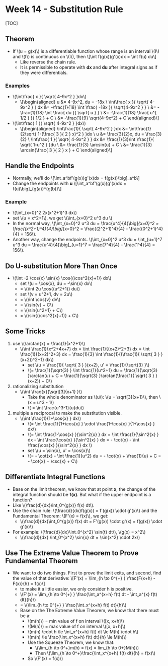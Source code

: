 # Week 14 - Substitution Rule

[TOC]

## Theorem

* If \\(u = g(x)\\) is a differentiable function whose range is an interval \\(I\\) and \\(f\\) is continuous on \\(I\\), then \\[\int f(g(x))g'(x)dx = \int f(u) du\\]
    * Like reverse the chain rule.
    * It is permissible to operate with **dx** and **du** after integral signs as if they were differentials.

### Examples

* \\(\int\frac{ x }{ \sqrt{ 4-9x^2 } }dx\\)
    * \\[\begin{aligned}
        u &= 4-9x^2, du = -18x \\
        \int\frac{ x }{ \sqrt{ 4-9x^2 } } dx &= -\frac{1}{18} \int \frac{ -18x }{ \sqrt{4-9x^2 } } \\
        &= -\frac{1}{18} \int \frac{ du }{ \sqrt{ u } } \\
        &= -\frac{1}{18} \frac{ u^{ 1/2 } }{ 1/2 } + C \\
        &= -\frac{1}{9} \sqrt{4-9x^2} + C
        \end{aligned}\\]
* \\(\int\frac{ 1 }{ \sqrt{ 4-9x^2 } }dx\\)
    * \\[\begin{aligned}
        \int\frac{1}{ \sqrt{ 4-9x^2 } }dx &= \int\frac{1}{2\sqrt{ 1-(\frac{ 3 }{ 2 } x)^2 } }dx \\
        u &= \frac{3}{2}x, du = \frac{3}{2} \\
         \int\frac{ 1 }{ \sqrt{ 4-9x^2 } } dx &= \frac{1}{3}\int \frac{1}{ \sqrt{ 1-u^2 } }du \\
         &= \frac{1}{3} \arcsin{u} + C \\
         &= \frac{1}{3} \arcsin{\frac{ 3 }{ 2 } x } + C
        \end{aligned}\\]

## Handle the Endpoints
* Normally, we'll do \\[\int_a^bf'(g(x))g'(x)dx = f(g(x))\big]_a^b\\]
* Change the endpoints with **u** \\[\int_a^bf'(g(x))g'(x)dx = f(u)\big]_{g(a)}^{g(b)}\\]

### Example

* \\(\int_{x=0}^2 2x(x^2+1)^3 dx\\)
* set \\(u = x^2+1\\), we get \\(\int_{x=0}^2 u^3 du \\)
* In the normal way, \\(\int_{x=0}^2 u^3 du = \frac{u^4}{4}\big]_{x=0}^2 = \frac{(x^2+1)^4}{4}\big]_{x=0}^2 = \frac{(2^2+1)^4}{4} - \frac{(0^2+1)^4}{4} = 156\\).
* Another way, change the endpoints. \\(\int_{x=0}^2 u^3 du = \int_{u=1}^7 u^3 du = \frac{u^4}{4}\big]_{u=1}^7 = \frac{7^4}{4} - \frac{1^4}{4} = 156\\).

## Do U-substitution More Than Once

* \\(\int -2 \cos{x} \sin{x} \cos{(\cos^2{x}+1)} dx\\)
    * set \\(u = \cos{x}, du = -\sin{x} dx\\)
    * = \\(\int 2u \cos{(u^2+1)} du\\)
    * set \\(v = u^2+1, dv = 2u\\)
    * = \\(\int \cos{v} dv\\)
    * = \\(\sin{v} + C\\)
    * = \\(\sin{u^2+1} + C\\)
    * = \\(\sin{(\cos^2{x}+1)} + C\\)

## Some Tricks

1. use \\(\arctan{x} = \frac{1}{x^2+1}\\)
    * \\(\int \frac{1}{x^2+4x+7} dx = \int \frac{1}{(x+2)^2+3} dx = \int \frac{1}{(x+2)^2+3} dx = \frac{1}{3} \int \frac{1}{(\frac{1}{ \sqrt{ 3 } }(x+2))^2+1} dx\\)
        * set \\(u = \frac{1}{ \sqrt{ 3 } }(x+2), u' = \frac{1}{\sqrt{3} }\\)
        * \\(= \frac{1}{\sqrt{3} } \int \frac{1}{u^2+1} du = \frac{1}{\sqrt{3} }\arctan(u) + C = \frac{1}{\sqrt{3} }\arctan(\frac{1}{ \sqrt{ 3 } }(x+2)) + C\\)
2. rationalizing substitution
    * \\(\int \frac{x}{\sqrt[3]{x+1} }\\)
        * Take the whole denominator as \\(u\\): \\(u = \sqrt[3]{x+1}\\), then \\(x = u^3 - 1\\)
        * \\( = \int \frac{u^3-1}{u}du\\)
3. multiple a reciprocal to make the substitution visible.
    * \\(\int \frac{1}{1+\cos{x} } dx\\)
        * \\(= \int \frac{1}{1+\cos{x} }  \cdot \frac{1-\cos{x} }{1+\cos{x} } dx\\)
        * \\(= \int \frac{1-\cos{x} }{\sin^2{x} } dx = \int \frac{1}{\sin^2{x} } dx - \int \frac{\cos{x} }{\sin^2{x} } dx = - \cot{x} - \int \frac{\cos{x} }{\sin^2{x} } dx \\)
        * set \\(u = \sin{x}, u' = \cos{x}\\)
        * \\(= - \cot{x} - \int \frac{1}{u^2} du = - \cot{x} + \frac{1}{u} + C = - \cot{x} + \csc{x} + C\\)

## Differentiate Integral Functions

* Base on the limit theorem, we know that at point **x**, the change of the integral function should be **f(x)**. But what if the upper endpoint is a function? 
* Like \\(\frac{d}{dx}\int_0^{g(x)} f(x) dt\\).
* Use the chain rule: \\(\frac{d}{dx}f(g(x)) = f'(g(x)) \cdot g'(x)\\) and the Fundamental Theorem: \\(F'(x) = f(x)\\), we get:
    * \\(\frac{d}{dx}\int_0^{g(x)} f(x) dt = F'(g(x)) \cdot g'(x) = f(g(x)) \cdot g'(x)\\)
* For example: \\(\frac{d}{dx}\int_0^{x^2} \sin{t} dt\\), \\(g(x) = x^2\\)
    * \\(\frac{d}{dx} \int_0^{x^2} \sin{x} dt = \sin{x^2} \cdot 2x\\)

## Use The Extreme Value Theorem to Prove Fundamental Theorem

* We want to do two things. First to prove the limit exits, and second, find the value of that derivative: \\[F'(x) = \lim_{h \to 0^{+} } \frac{F(x+h) - F(x)}{h} = f(x)\\]
    * to make it a little easier, we only consider h is positive.
    * \\(F'(x) = \lim_{h \to 0^{+} } \frac{\int_a^{x+h} f(t) dt - \int_a^{x} f(t) dt}{h}\\)
    * = \\(\lim_{h \to 0^{+} } \frac{\int_x^{x+h} f(t) dt}{h}\\)
    * Base on the The Extreme Value Theorem, we know that there must be a: 
        * \\(m(h)\\) = min value of f on interval \\([x, x+h]\\)
        * \\(M(h)\\) = max value of f on interval \\([x, x+h]\\)
        * \\(m(h) \cdot h \le \int_x^{x+h} f(t) dt \le M(h) \cdot h\\)
        * \\(m(h) \le \frac{\int_x^{x+h} f(t) dt}{h} \le M(h)\\)
        * Use the Squeeze Theorem, we know that:
            * \\(\lim_{h \to 0^+}m(h) = f(x) = lim_{h \to 0+}M(h)\\)
            * Then \\(\lim_{h \to 0^+}\frac{\int_x^{x+h} f(t) dt}{h} = f(x)\\)
        * So \\(F'(x) = f(x)\\)

